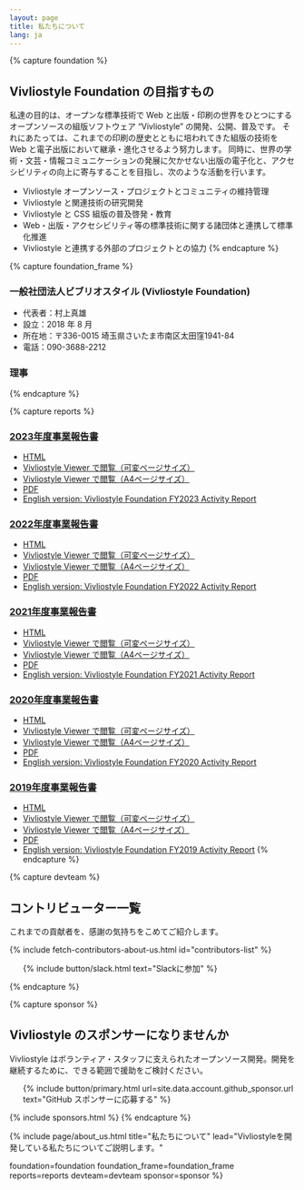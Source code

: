 ```yaml
---
layout: page
title: 私たちについて
lang: ja
---
```



{% capture foundation %}
## Vivliostyle Foundation の目指すもの

私達の目的は、オープンな標準技術で Web と出版・印刷の世界をひとつにするオープンソースの組版ソフトウェア “Vivliostyle” の開発、公開、普及です。
それにあたっては、これまでの印刷の歴史とともに培われてきた組版の技術を Web と電子出版において継承・進化させるよう努力します。
同時に、世界の学術・文芸・情報コミュニケーションの発展に欠かせない出版の電子化と、アクセシビリティの向上に寄与することを目指し、次のような活動を行います。

- Vivliostyle オープンソース・プロジェクトとコミュニティの維持管理
- Vivliostyle と関連技術の研究開発
- Vivliostyle と CSS 組版の普及啓発・教育
- Web・出版・アクセシビリティ等の標準技術に関する諸団体と連携して標準化推進
- Vivliostyle と連携する外部のプロジェクトとの協力
{% endcapture %}


{% capture foundation_frame %}
### 一般社団法人ビブリオスタイル (Vivliostyle Foundation)

- 代表者：村上真雄
- 設立：2018 年 8 月
- 所在地：〒336-0015 埼玉県さいたま市南区太田窪1941-84
- 電話：090-3688-2212

### 理事
{% endcapture %}


{% capture reports %}
### [2023年度事業報告書](https://github.com/vivliostyle/vivliostyle_doc/tree/gh-pages/ja/reports/vivliostyle-report-2023)
- [HTML](https://vivliostyle.github.io/vivliostyle_doc/ja/reports/vivliostyle-report-2023/vf2023report.html)
- [Vivliostyle Viewer で閲覧（可変ページサイズ）](https://vivliostyle.org/viewer/#src=https://vivliostyle.github.io/vivliostyle_doc/ja/reports/vivliostyle-report-2023/vf2023report.html&bookMode=true)
- [Vivliostyle Viewer で閲覧（A4ページサイズ）](https://vivliostyle.org/viewer/#src=https://vivliostyle.github.io/vivliostyle_doc/ja/reports/vivliostyle-report-2023/vf2023report.html&bookMode=true&userStyle=data:,/*%3Cviewer%3E*/%0A@page%20%7B%20size:%20A4;%20%7D%0A/*%3C/viewer%3E*/)
- [PDF](https://vivliostyle.github.io/vivliostyle_doc/ja/reports/vivliostyle-report-2023/vf2023report-ja.pdf)
- [English version: Vivliostyle Foundation FY2023 Activity Report](https://github.com/vivliostyle/vivliostyle_doc/tree/gh-pages/en/reports/vivliostyle-report-2023/)

### [2022年度事業報告書](https://github.com/vivliostyle/vivliostyle_doc/tree/gh-pages/ja/reports/vivliostyle-report-2022)
- [HTML](https://vivliostyle.github.io/vivliostyle_doc/ja/reports/vivliostyle-report-2022/vf2022report.html)
- [Vivliostyle Viewer で閲覧（可変ページサイズ）](https://vivliostyle.org/viewer/#src=https://vivliostyle.github.io/vivliostyle_doc/ja/reports/vivliostyle-report-2022/vf2022report.html&bookMode=true)
- [Vivliostyle Viewer で閲覧（A4ページサイズ）](https://vivliostyle.org/viewer/#src=https://vivliostyle.github.io/vivliostyle_doc/ja/reports/vivliostyle-report-2022/vf2022report.html&bookMode=true&userStyle=data:,/*%3Cviewer%3E*/%0A@page%20%7B%20size:%20A4;%20%7D%0A/*%3C/viewer%3E*/)
- [PDF](https://vivliostyle.github.io/vivliostyle_doc/ja/reports/vivliostyle-report-2022/vf2022report-ja.pdf)
- [English version: Vivliostyle Foundation FY2022 Activity Report](https://github.com/vivliostyle/vivliostyle_doc/tree/gh-pages/en/reports/vivliostyle-report-2022/)

### [2021年度事業報告書](https://github.com/vivliostyle/vivliostyle_doc/tree/gh-pages/ja/reports/vivliostyle-report-2021)
- [HTML](https://vivliostyle.github.io/vivliostyle_doc/ja/reports/vivliostyle-report-2021/vf2021report.html)
- [Vivliostyle Viewer で閲覧（可変ページサイズ）](https://vivliostyle.org/viewer/#src=https://vivliostyle.github.io/vivliostyle_doc/ja/reports/vivliostyle-report-2021/vf2021report.html&bookMode=true)
- [Vivliostyle Viewer で閲覧（A4ページサイズ）](https://vivliostyle.org/viewer/#src=https://vivliostyle.github.io/vivliostyle_doc/ja/reports/vivliostyle-report-2021/vf2021report.html&bookMode=true&userStyle=data:,/*%3Cviewer%3E*/%0A@page%20%7B%20size:%20A4;%20%7D%0A/*%3C/viewer%3E*/)
- [PDF](https://vivliostyle.github.io/vivliostyle_doc/ja/reports/vivliostyle-report-2021/vf2021report-ja.pdf)
- [English version: Vivliostyle Foundation FY2021 Activity Report](https://github.com/vivliostyle/vivliostyle_doc/tree/gh-pages/en/reports/vivliostyle-report-2021/)

### [2020年度事業報告書](https://github.com/vivliostyle/vivliostyle_doc/tree/gh-pages/ja/reports/vivliostyle-report-2020)
- [HTML](https://vivliostyle.github.io/vivliostyle_doc/ja/reports/vivliostyle-report-2020/vf2020report.html)
- [Vivliostyle Viewer で閲覧（可変ページサイズ）](https://vivliostyle.org/viewer/#src=https://vivliostyle.github.io/vivliostyle_doc/ja/reports/vivliostyle-report-2020/vf2020report.html&bookMode=true)
- [Vivliostyle Viewer で閲覧（A4ページサイズ）](https://vivliostyle.org/viewer/#src=https://vivliostyle.github.io/vivliostyle_doc/ja/reports/vivliostyle-report-2020/vf2020report.html&bookMode=true&userStyle=data:,/*%3Cviewer%3E*/%0A@page%20%7B%20size:%20A4;%20%7D%0A/*%3C/viewer%3E*/)
- [PDF](https://vivliostyle.github.io/vivliostyle_doc/ja/reports/vivliostyle-report-2020/vf2020report-ja.pdf)
- [English version: Vivliostyle Foundation FY2020 Activity Report](https://github.com/vivliostyle/vivliostyle_doc/tree/gh-pages/en/reports/vivliostyle-report-2020/)

### [2019年度事業報告書](https://github.com/vivliostyle/vivliostyle_doc/tree/gh-pages/ja/reports/vivliostyle-report-2019)
- [HTML](https://vivliostyle.github.io/vivliostyle_doc/ja/reports/vivliostyle-report-2019/vf2019report.html)
- [Vivliostyle Viewer で閲覧（可変ページサイズ）](https://vivliostyle.org/viewer/#src=https://vivliostyle.github.io/vivliostyle_doc/ja/reports/vivliostyle-report-2019/vf2019report.html&bookMode=true)
- [Vivliostyle Viewer で閲覧（A4ページサイズ）](https://vivliostyle.org/viewer/#src=https://vivliostyle.github.io/vivliostyle_doc/ja/reports/vivliostyle-report-2019/vf2019report.html&bookMode=true&userStyle=data:,/*%3Cviewer%3E*/%0A@page%20%7B%20size:%20A4;%20%7D%0A/*%3C/viewer%3E*/)
- [PDF](https://vivliostyle.github.io/vivliostyle_doc/ja/reports/vivliostyle-report-2019/vf2019report-ja.pdf)
- [English version: Vivliostyle Foundation FY2019 Activity Report](https://github.com/vivliostyle/vivliostyle_doc/tree/gh-pages/en/reports/vivliostyle-report-2019/)
{% endcapture %}


{% capture devteam %}
## コントリビューター一覧

これまでの貢献者を、感謝の気持ちをこめてご紹介します。

<ul class="list--small" id="contributors-list"></ul>
{% include fetch-contributors-about-us.html id="contributors-list" %}

<ol class="list--medium">
  {% include button/slack.html text="Slackに参加" %}
</ol>
{% endcapture %}


{% capture sponsor %}
## Vivliostyle のスポンサーになりませんか

Vivliostyle はボランティア・スタッフに支えられたオープンソース開発。開発を継続するために、できる範囲で援助をご検討ください。

<ol class="list--medium">
  {% include button/primary.html url=site.data.account.github_sponsor.url text="GitHub スポンサーに応募する" %}
</ol>

{% include sponsors.html %}
{% endcapture %}


{% include page/about_us.html
  title="私たちについて"
  lead="Vivliostyleを開発している私たちについてご説明します。"

  foundation=foundation
  foundation_frame=foundation_frame
  reports=reports
  devteam=devteam
  sponsor=sponsor
%}
